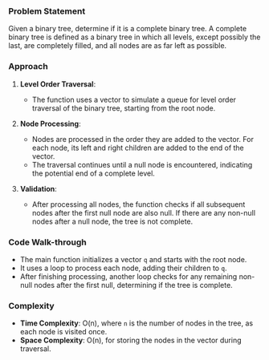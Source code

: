 ### Problem Statement
Given a binary tree, determine if it is a complete binary tree. A complete binary tree is defined as a binary tree in which all levels, except possibly the last, are completely filled, and all nodes are as far left as possible.

### Approach
1. **Level Order Traversal**:
   - The function uses a vector to simulate a queue for level order traversal of the binary tree, starting from the root node.

2. **Node Processing**:
   - Nodes are processed in the order they are added to the vector. For each node, its left and right children are added to the end of the vector.
   - The traversal continues until a null node is encountered, indicating the potential end of a complete level.

3. **Validation**:
   - After processing all nodes, the function checks if all subsequent nodes after the first null node are also null. If there are any non-null nodes after a null node, the tree is not complete.

### Code Walk-through
- The main function initializes a vector `q` and starts with the root node.
- It uses a loop to process each node, adding their children to `q`.
- After finishing processing, another loop checks for any remaining non-null nodes after the first null, determining if the tree is complete.

### Complexity
- **Time Complexity**: O(n), where `n` is the number of nodes in the tree, as each node is visited once.
- **Space Complexity**: O(n), for storing the nodes in the vector during traversal.
